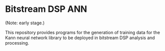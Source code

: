 # Bitstream DSP ANN

(Note: early stage.)

This repository provides programs for the generation of training data for the Kann neural network library to be deployed in bitstream DSP analysis and processing.
